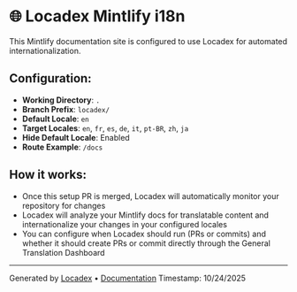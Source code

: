 # 🌐 Locadex Mintlify i18n

This Mintlify documentation site is configured to use Locadex for automated internationalization.

## Configuration:

- **Working Directory**: `.`
- **Branch Prefix**: `locadex/`
- **Default Locale**: `en`
- **Target Locales**: `en`, `fr`, `es`, `de`, `it`, `pt-BR`, `zh`, `ja`
- **Hide Default Locale**: Enabled
- **Route Example**: `/docs`

## How it works:

- Once this setup PR is merged, Locadex will automatically monitor your repository for changes
- Locadex will analyze your Mintlify docs for translatable content and internationalize your changes in your configured locales
- You can configure when Locadex should run (PRs or commits) and whether it should create PRs or commit directly through the General Translation Dashboard

---

Generated by [Locadex](https://generaltranslation.com) • [Documentation](https://generaltranslation.com/docs)
Timestamp: 10/24/2025
